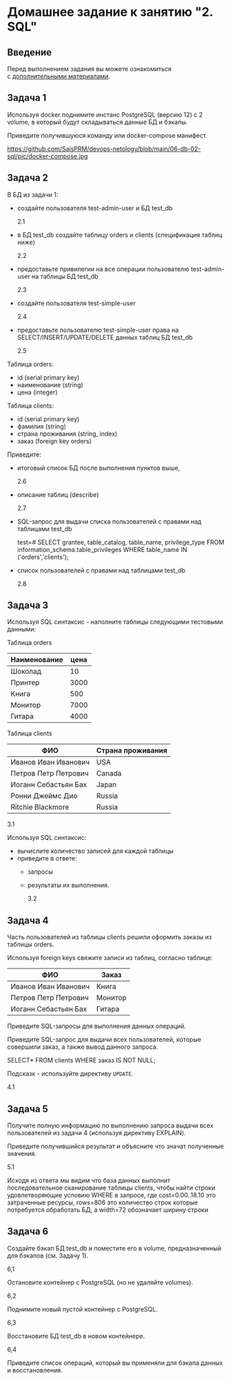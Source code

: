 # Домашнее задание к занятию "2. SQL"

## Введение

Перед выполнением задания вы можете ознакомиться с [дополнительными материалами](https://github.com/netology-code/virt-homeworks/blob/virt-11/additional/README.md).

## Задача 1

Используя docker поднимите инстанс PostgreSQL (версию 12) c 2 volume, в который будут складываться данные БД и бэкапы.

Приведите получившуюся команду или docker-compose манифест.

https://github.com/SaisPRM/devops-netology/blob/main/06-db-02-sql/pic/docker-compose.jpg

## Задача 2

В БД из задачи 1:

- создайте пользователя test-admin-user и БД test_db
  
  2.1
- в БД test_db создайте таблицу orders и clients (спeцификация таблиц ниже)
  
  2.2
- предоставьте привилегии на все операции пользователю test-admin-user на таблицы БД test_db
  
  2.3
- создайте пользователя test-simple-user
  
  2.4
- предоставьте пользователю test-simple-user права на SELECT/INSERT/UPDATE/DELETE данных таблиц БД test_db
  
  2.5

Таблица orders:

- id (serial primary key)
- наименование (string)
- цена (integer)

Таблица clients:

- id (serial primary key)
- фамилия (string)
- страна проживания (string, index)
- заказ (foreign key orders)

Приведите:

- итоговый список БД после выполнения пунктов выше,
  
  2.6
- описание таблиц (describe)
  
  2.7
- SQL-запрос для выдачи списка пользователей с правами над таблицами test_db
  
  test=# SELECT grantee, table_catalog, table_name, privilege_type FROM information_schema.table_privileges WHERE table_name IN ('orders','clients');
- список пользователей с правами над таблицами test_db
  
  2.8

## Задача 3

Используя SQL синтаксис - наполните таблицы следующими тестовыми данными:

Таблица orders

| Наименование | цена |
| ------------ | ---- |
| Шоколад      | 10   |
| Принтер      | 3000 |
| Книга        | 500  |
| Монитор      | 7000 |
| Гитара       | 4000 |

Таблица clients

| ФИО                  | Страна проживания |
| -------------------- | ----------------- |
| Иванов Иван Иванович | USA               |
| Петров Петр Петрович | Canada            |
| Иоганн Себастьян Бах | Japan             |
| Ронни Джеймс Дио     | Russia            |
| Ritchie Blackmore    | Russia            |

3.1

Используя SQL синтаксис:

- вычислите количество записей для каждой таблицы
- приведите в ответе:
  - запросы
  - результаты их выполнения.
    
    3.2

## Задача 4

Часть пользователей из таблицы clients решили оформить заказы из таблицы orders.

Используя foreign keys свяжите записи из таблиц, согласно таблице:

| ФИО                  | Заказ   |
| -------------------- | ------- |
| Иванов Иван Иванович | Книга   |
| Петров Петр Петрович | Монитор |
| Иоганн Себастьян Бах | Гитара  |

Приведите SQL-запросы для выполнения данных операций.

Приведите SQL-запрос для выдачи всех пользователей, которые совершили заказ, а также вывод данного запроса.

SELECT* FROM clients WHERE заказ IS NOT NULL;



Подсказк - используйте директиву `UPDATE`.

4.1

## Задача 5

Получите полную информацию по выполнению запроса выдачи всех пользователей из задачи 4 (используя директиву EXPLAIN).

Приведите получившийся результат и объясните что значат полученные значения.

5.1

Исходя из ответа мы видим что база данных выполнит последовательное сканирование таблицы clients, чтобы найти строки удовлетворяющие условию WHERE в запросе, где cost=0.00..18.10 это затраченные ресурсы, rows=806 это количество строк которые потребуется обработать БД, а width=72 обозначает ширину строки

## Задача 6

Создайте бэкап БД test_db и поместите его в volume, предназначенный для бэкапов (см. Задачу 1).

6,1

Остановите контейнер с PostgreSQL (но не удаляйте volumes).

6,2

Поднимите новый пустой контейнер с PostgreSQL.

6,3

Восстановите БД test_db в новом контейнере.

6,4

Приведите список операций, который вы применяли для бэкапа данных и восстановления.
